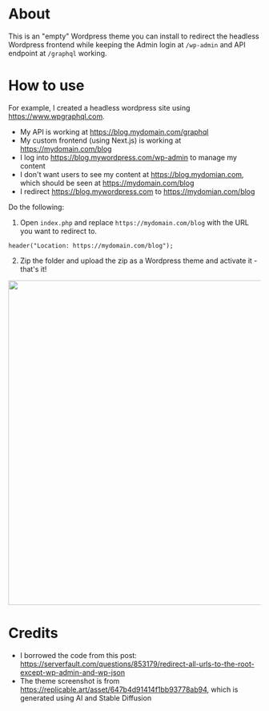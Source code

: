 # About

This is an "empty" Wordpress theme you can install to redirect the headless Wordpress frontend while keeping the Admin login at `/wp-admin` and API endpoint at `/graphql` working.

# How to use

For example, I created a headless wordpress site using https://www.wpgraphql.com. 

- My API is working at https://blog.mydomain.com/graphql 
- My custom frontend (using Next.js) is working at https://mydomain.com/blog
- I log into https://blog.mywordpress.com/wp-admin to manage my content
- I don't want users to see my content at https://blog.mydomian.com, which should be seen at https://mydomain.com/blog
- I redirect https://blog.mywordpress.com to https://mydomian.com/blog


Do the following:

1.  Open `index.php` and replace `https://mydomain.com/blog` with the URL you want to redirect to.

```
header("Location: https://mydomain.com/blog");
```

2. Zip the folder and upload the zip as a Wordpress theme and activate it - that's it!

<img width="648" src="https://github.com/harrywang/redirect-headless-wp/assets/595772/0e8acac4-4c94-4772-a265-0bab91ebce96">


# Credits

- I borrowed the code from this post: https://serverfault.com/questions/853179/redirect-all-urls-to-the-root-except-wp-admin-and-wp-json
- The theme screenshot is from https://replicable.art/asset/647b4d91414f1bb93778ab94, which is generated using AI and Stable Diffusion
